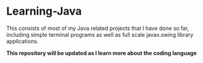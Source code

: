 # Learning-Java

This consists of most of my Java related projects that I have done so far, including simple terminal programs as well as full scale javax.swing library applications. 


**This repository will be updated as I learn more about the coding language**
